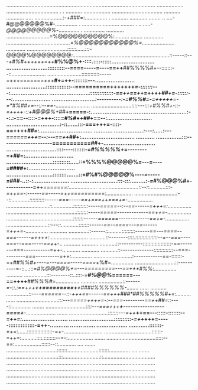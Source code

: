 ....................................................................................................
..................       ................................... .   .                       ...........
..................        ..................................                             ...........
............ .....        ...................:-+*###*=:...............                .  ...........
............  ........             ..   ....-#@@@@@@@%#-...............       .        .............
...........   .........      .     .. .....-*@@@@@@@@@%*-..............         .     ..............
............  .............................=%@@@@@@@@@@%*:.......... ........          .............
...........................................=%@@@@@@@@@@@%=......................       .............
...........................::::::......:::-*@@@@%@@@@@@@@*:........................   ..............
.........................::-----::---+#%#*++++++=++**#%%@%+-::::.::::-:::::.........................
........................::::::::::--====-----=----==++**##%%%%#+--:::::::--::.......................
.......................::::::::::::-----=+++=======+++****#**+=++-::::::::---.......................
.......................::::::::::::::--==========+++++++*********=-:::::::---:......................
.......................::::::::::::::-==++==+*+=++++********##***+=-::::::---:......................
.........................:----------:-=#%%#=-=+++++**=-=*#%#**#***+=--::--==-.......................
...........................::::---:::+#%%#+-::-=++++-::+#@@@%*+*##**+=====-:........................
...............................:--:.:-==--::::-=+++-::::=*#%#*++*##*+==--:..........................
...............................:-::......:::-===+++=-::::-==++++*##=:...............................
...........  .................:---:.....:---======+++=--:---==++*##+:...............................
...........   ...............:::---------------------===========*##*+-..............................
.............................::::----:::::::-=*#%%%%%*+=--------=+*##*=:............................
...........................::::::::::.....::+%%%%@@@@@%*=---=----=*####+:...........................
...........................::::::::.......::+#%#%@@@@@%*----=-----=*###*-..::-:.....................
...........................:::-:::.........:-=*#%@@@%#+------------=+***+=======:...................
...........................::--::...........:::-=++==-:------==-----=++==========:..................
............................:--::............::::::::::------===-----==+===++===+=-.................
.............................::..............::::::::::-----=====--:--==------=+++=:................
...............................................::::::::-----=====-------------==++=-................
...............   .............................:::::::------======-------------==+=-................
............................::---::............:::::::------==--====---==------=+++=-...............
............ .............::------::.........:::::::::------==---====--===------=++++:..............
...........   ...........::--------::::.:::::::::::::::--=--===----===--===-----==+*+-.. ...........
...........   ...........::----------:::::::::::::::::::-==--------===-----------=+*+-..   .........
............  ...........::--------------:::::::::::::--===---------===----------=+*+:..............
..........................:------------==-:::::::-=+*##%%#+----=---====-----====+*%#=...............
...........................::----------=-::...:::=*#%@@@@%+=---=========---==+**#%%*:...............
...........   ...............:::--------::..::::-=***#%@@%*======---==++++***##%%%#=................
...........   ................::------=-::.:==+++******++=========++***####%%%%%%*-........   ......
...........   ...............::----======--::-++**+==------==+++**###*##%%%%%#+=:..........   ......
............................:::---=====++++=-:--===---------==++**##*=::----::............. ........
...........................::::---===+++****+-----------------====+***-....................  .......
..........................:::::::---=++*****++==---:::::-:::::::--=++*=:...................  .......
..........................::::::::::-=++***+++=-----:::::::::::::::-=++-........... .......  .......
.................. ............:::::::-+**+=:......:::::::::::::::::-=+-..................   .......
................................::::::-=++=:..........::::.::::::::--=-:.................    .......
.................................:::::--==:..................::::::--::............    ....  .......
..................................:::::::.....................:::::::..............    ....  .......
...................................:::.........................::...................................
....................................................................................................
....................................................................................................
....................................................................................................
....................................................................................................
